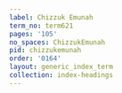 ```yaml
---
label: Chizzuk Emunah
term_no: term621
pages: '105'
no_spaces: ChizzukEmunah
pid: chizzukemunah
order: '0164'
layout: generic_index_term
collection: index-headings
---
```

